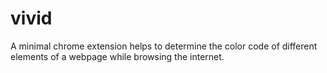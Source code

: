 # vivid
A minimal chrome extension helps to determine the color code of different elements of a webpage while browsing the internet. 
